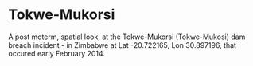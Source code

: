 Tokwe-Mukorsi
=============

A post moterm, spatial look, at the Tokwe-Mukorsi (Tokwe-Mukosi) dam breach incident - in Zimbabwe at Lat -20.722165, Lon 30.897196, that occured early February 2014.
